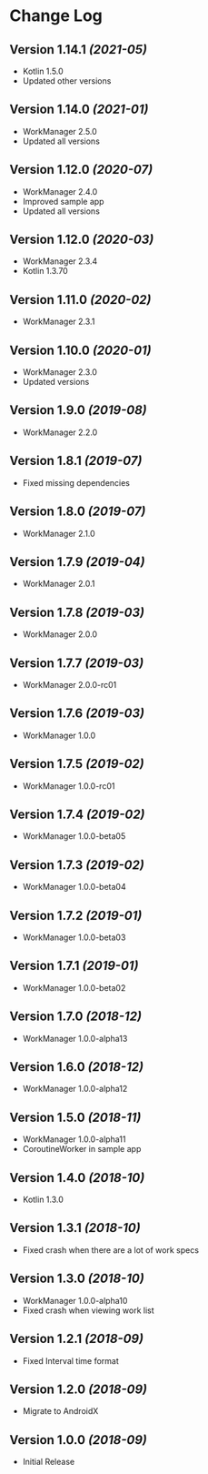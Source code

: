Change Log
==========

Version 1.14.1 *(2021-05)*
-------------------------
* Kotlin 1.5.0
* Updated other versions

Version 1.14.0 *(2021-01)*
-------------------------
* WorkManager 2.5.0
* Updated all versions

Version 1.12.0 *(2020-07)*
-------------------------
* WorkManager 2.4.0
* Improved sample app
* Updated all versions

Version 1.12.0 *(2020-03)*
-------------------------
* WorkManager 2.3.4
* Kotlin 1.3.70

Version 1.11.0 *(2020-02)*
-------------------------
* WorkManager 2.3.1

Version 1.10.0 *(2020-01)*
-------------------------
* WorkManager 2.3.0
* Updated versions

Version 1.9.0 *(2019-08)*
-------------------------
* WorkManager 2.2.0

Version 1.8.1 *(2019-07)*
-------------------------
* Fixed missing dependencies

Version 1.8.0 *(2019-07)*
-------------------------
* WorkManager 2.1.0

Version 1.7.9 *(2019-04)*
-------------------------
* WorkManager 2.0.1

Version 1.7.8 *(2019-03)*
-------------------------
* WorkManager 2.0.0

Version 1.7.7 *(2019-03)*
-------------------------
* WorkManager 2.0.0-rc01

Version 1.7.6 *(2019-03)*
-------------------------
* WorkManager 1.0.0

Version 1.7.5 *(2019-02)*
-------------------------
* WorkManager 1.0.0-rc01

Version 1.7.4 *(2019-02)*
-------------------------
* WorkManager 1.0.0-beta05

Version 1.7.3 *(2019-02)*
-------------------------
* WorkManager 1.0.0-beta04

Version 1.7.2 *(2019-01)*
-------------------------
* WorkManager 1.0.0-beta03

Version 1.7.1 *(2019-01)*
-------------------------
* WorkManager 1.0.0-beta02

Version 1.7.0 *(2018-12)*
-------------------------
* WorkManager 1.0.0-alpha13

Version 1.6.0 *(2018-12)*
-------------------------
* WorkManager 1.0.0-alpha12

Version 1.5.0 *(2018-11)*
-------------------------
* WorkManager 1.0.0-alpha11
* CoroutineWorker in sample app

Version 1.4.0 *(2018-10)*
-------------------------
* Kotlin 1.3.0

Version 1.3.1 *(2018-10)*
-------------------------
* Fixed crash when there are a lot of work specs

Version 1.3.0 *(2018-10)*
-------------------------
* WorkManager 1.0.0-alpha10
* Fixed crash when viewing work list

Version 1.2.1 *(2018-09)*
-------------------------
* Fixed Interval time format

Version 1.2.0 *(2018-09)*
-------------------------
* Migrate to AndroidX

Version 1.0.0 *(2018-09)*
-------------------------
* Initial Release

